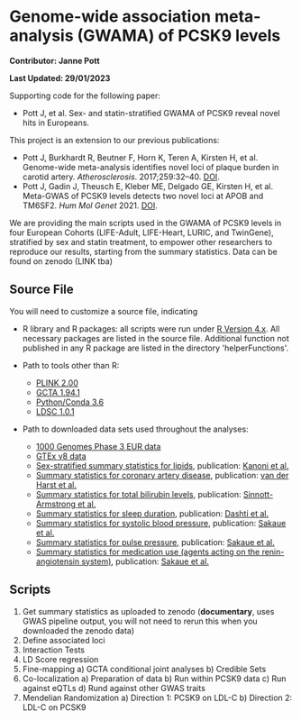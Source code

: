 # Genome-wide association meta-analysis (GWAMA) of PCSK9 levels

**Contributor: Janne Pott**

**Last Updated: 29/01/2023**

Supporting code for the following paper:

* Pott J, et al. Sex- and statin-stratified GWAMA of PCSK9 reveal novel hits in Europeans. 

This project is an extension to our previous publications:

* Pott J, Burkhardt R, Beutner F, Horn K, Teren A, Kirsten H, et al. Genome-wide meta-analysis identifies novel loci of plaque burden in carotid artery. _Atherosclerosis_. 2017;259:32–40. [DOI](https://doi.org/10.1016/j.atherosclerosis.2017.02.018).
* Pott J, Gadin J, Theusch E, Kleber ME, Delgado GE, Kirsten H, et al. Meta-GWAS of PCSK9 levels detects two novel loci at APOB and TM6SF2. _Hum Mol Genet_ 2021. [DOI](https://doi.org/10.1093/hmg/ddab279).

We are providing the main scripts used in the GWAMA of PCSK9 levels in four European Cohorts (LIFE-Adult, LIFE-Heart, LURIC, and TwinGene), stratified by sex and statin treatment, to empower other researchers to reproduce our results, starting from the summary statistics. Data can be found on zenodo (LINK tba)

## Source File

You will need to customize a source file, indicating

- R library and R packages: all scripts were run under [R Version 4.x](https://cran.r-project.org/). All necessary packages are listed in the source file. Additional function not published in any R package are listed in the directory 'helperFunctions'. 
- Path to tools other than R: 

    * [PLINK 2.00](https://www.cog-genomics.org/plink/2.0/)
    * [GCTA 1.94.1](https://yanglab.westlake.edu.cn/software/gcta/#Download)
    * [Python/Conda 3.6](https://www.anaconda.com/products/individual)
    * [LDSC 1.0.1](https://github.com/bulik/ldsc)

- Path to downloaded data sets used throughout the analyses:

    * [1000 Genomes Phase 3 EUR data](https://www.internationalgenome.org/data-portal/data-collection/phase-3)
    * [GTEx v8 data](https://gtexportal.org/home/protectedDataAccess)
    * [Sex-stratified summary statistics for lipids](http://csg.sph.umich.edu/willer/public/glgc-lipids2021/), publication: [Kanoni et al.](https://genomebiology.biomedcentral.com/articles/10.1186/s13059-022-02837-1)
    * [Summary statistics for coronary artery disease](https://data.mendeley.com/datasets/gbbsrpx6bs/1), publication: [van der Harst et al.](https://www.ahajournals.org/doi/10.1161/CIRCRESAHA.117.312086)
    * [Summary statistics for total bilirubin levels](http://ftp.ebi.ac.uk/pub/databases/gwas/summary_statistics/GCST90019001-GCST90020000/GCST90019521/), publication: [Sinnott-Armstrong et al.](https://pubmed.ncbi.nlm.nih.gov/33462484/)
    * [Summary statistics for sleep duration](http://ftp.ebi.ac.uk/pub/databases/gwas/summary_statistics/GCST007001-GCST008000/GCST007561/), publication: [Dashti et al.](https://pubmed.ncbi.nlm.nih.gov/30846698/)
    * [Summary statistics for systolic blood pressure](http://ftp.ebi.ac.uk/pub/databases/gwas/summary_statistics/GCST90018001-GCST90019000/GCST90018972/), publication: [Sakaue et al.](https://pubmed.ncbi.nlm.nih.gov/34594039/)
    * [Summary statistics for pulse pressure](http://ftp.ebi.ac.uk/pub/databases/gwas/summary_statistics/GCST90018001-GCST90019000/GCST90018970/), publication: [Sakaue et al.](https://pubmed.ncbi.nlm.nih.gov/34594039/)
    * [Summary statistics for medication use (agents acting on the renin-angiotensin system)](http://ftp.ebi.ac.uk/pub/databases/gwas/summary_statistics/GCST90018001-GCST90019000/GCST90018988/), publication: [Sakaue et al.](https://pubmed.ncbi.nlm.nih.gov/34594039/)
 
## Scripts 

1) Get summary statistics as uploaded to zenodo (**documentary**, uses GWAS pipeline output, you will not need to rerun this when you downloaded the zenodo data)
2) Define associated loci 
3) Interaction Tests
4) LD Score regression
5) Fine-mapping
    a) GCTA conditional joint analyses
    b) Credible Sets
6) Co-localization
    a) Preparation of data
    b) Run within PCSK9 data
    c) Run against eQTLs
    d) Rund against other GWAS traits
7) Mendelian Randomization
    a) Direction 1: PCSK9 on LDL-C
    b) Direction 2: LDL-C on PCSK9
    




